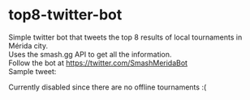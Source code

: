# top8-twitter-bot

Simple twitter bot that tweets the top 8 results of local tournaments in Mérida city.  
Uses the smash.gg API to get all the information.  
Follow the bot at https://twitter.com/SmashMeridaBot  
Sample tweet: 

Currently disabled since there are no offline tournaments :(
